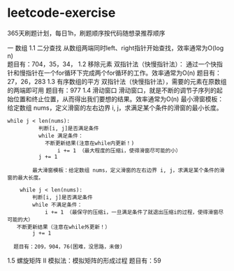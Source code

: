 # leetcode-exercise
365天刷题计划，每日1h，刷题顺序按代码随想录推荐顺序

一 数组
1.1 二分查找 
      从数组两端同时left、right指针开始查找，效率通常为O(log n)  
      题目有：704，35，34，
1.2 移除元素
      双指针法（快慢指针法）： 通过一个快指针和慢指针在一个for循环下完成两个for循环的工作。效率通常为O(n) 
      题目有：27，26，283 
1.3 有序数组的平方
      双指针法（快慢指针法），需要的元素在原数组的两端即可用
      题目有：977
1.4 滑动窗口
      滑动窗口，就是不断的调节子序列的起始位置和终止位置，从而得出我们要想的结果。效率通常为O(n) 
            最小滑窗模板：给定数组 nums，定义滑窗的左右边界 i, j，求满足某个条件的滑窗的最小长度。
	    
	while j < len(nums):
    	      判断[i, j]是否满足条件
    	      while 满足条件：
        	    不断更新结果(注意在while内更新！)
              	    i += 1 （最大程度的压缩i，使得滑窗尽可能的小）
    	      j += 1
	      
            最大滑窗模板：给定数组 nums，定义滑窗的左右边界 i, j，求满足某个条件的滑窗的最大长度。
	    
    	while j < len(nums):
    	    判断[i, j]是否满足条件
    	    while 不满足条件：
        	    i += 1 （最保守的压缩i，一旦满足条件了就退出压缩i的过程，使得滑窗尽可能的大）
   	   不断更新结果（注意在while外更新！）
            j += 1
	    
      题目有：209，904，76(困难，没思路，未做)
1.5 螺旋矩阵 II
      模拟法：模拟矩阵的形成过程
      题目有：59
